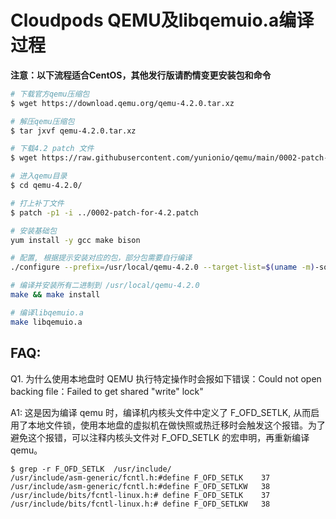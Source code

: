# Cloudpods QEMU及libqemuio.a编译过程

**注意：以下流程适合CentOS，其他发行版请酌情变更安装包和命令**

``` bash
# 下载官方qemu压缩包
$ wget https://download.qemu.org/qemu-4.2.0.tar.xz

# 解压qemu压缩包
$ tar jxvf qemu-4.2.0.tar.xz

# 下载4.2 patch 文件
$ wget https://raw.githubusercontent.com/yunionio/qemu/main/0002-patch-for-4.2.patch

# 进入qemu目录
$ cd qemu-4.2.0/ 

# 打上补丁文件
$ patch -p1 -i ../0002-patch-for-4.2.patch

# 安装基础包
yum install -y gcc make bison

# 配置, 根据提示安装对应的包，部分包需要自行编译
./configure --prefix=/usr/local/qemu-4.2.0 --target-list=$(uname -m)-softmmu --enable-libusb --extra-ldflags=-lrt --enable-spice --enable-rbd --enable-gnutls --disable-libiscsi --disable-smartcard --disable-auth-pam --disable-virglrenderer

# 编译并安装所有二进制到 /usr/local/qemu-4.2.0
make && make install

# 编译libqemuio.a
make libqemuio.a
```

## FAQ:

Q1. 为什么使用本地盘时 QEMU 执行特定操作时会报如下错误：Could not open backing file：Failed to get shared "write" lock"

A1: 这是因为编译 qemu 时，编译机内核头文件中定义了 F_OFD_SETLK, 从而启用了本地文件锁，使用本地盘的虚拟机在做快照或热迁移时会触发这个报错。为了避免这个报错，可以注释内核头文件对 F_OFD_SETLK 的宏申明，再重新编译qemu。

```
$ grep -r F_OFD_SETLK  /usr/include/
/usr/include/asm-generic/fcntl.h:#define F_OFD_SETLK    37
/usr/include/asm-generic/fcntl.h:#define F_OFD_SETLKW   38
/usr/include/bits/fcntl-linux.h:# define F_OFD_SETLK    37
/usr/include/bits/fcntl-linux.h:# define F_OFD_SETLKW   38
```
